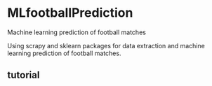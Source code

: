 # MLfootballPrediction
Machine learning prediction of football matches

Using scrapy and sklearn packages for data extraction and machine learning prediction of football matches.

## tutorial
